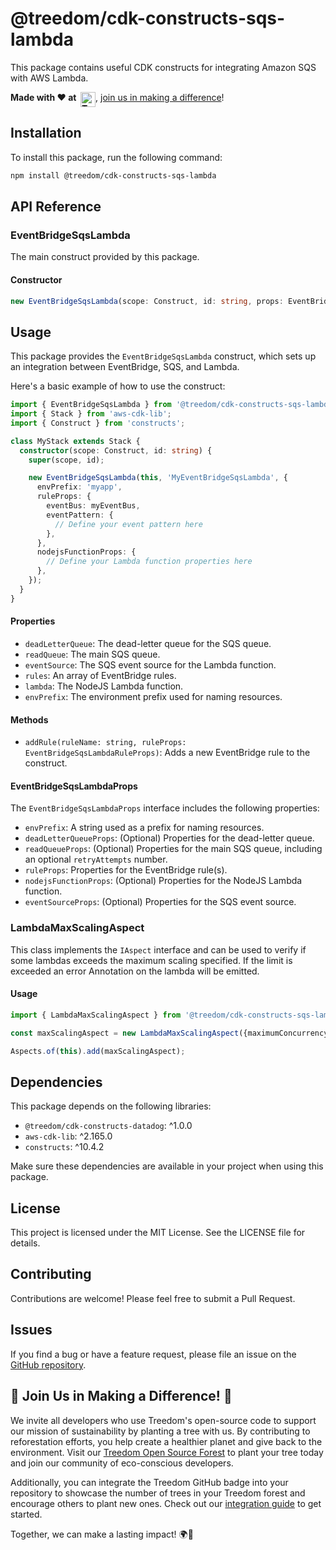 # @treedom/cdk-constructs-sqs-lambda

This package contains useful CDK constructs for integrating Amazon SQS with AWS Lambda.

__Made with ❤️ at&nbsp;&nbsp;[<img src="https://assets.treedom.net/image/upload/manual_uploads/treedom-logo-contrib_gjrzt6.png" height="24" alt="Treedom" border="0" align="top" />](#-join-us-in-making-a-difference-)__, [join us in making a difference](#-join-us-in-making-a-difference-)!

## Installation

To install this package, run the following command:

```bash
npm install @treedom/cdk-constructs-sqs-lambda
```

## API Reference

### EventBridgeSqsLambda

The main construct provided by this package.

#### Constructor

```typescript
new EventBridgeSqsLambda(scope: Construct, id: string, props: EventBridgeSqsLambdaProps)
```
## Usage

This package provides the `EventBridgeSqsLambda` construct, which sets up an integration between EventBridge, SQS, and Lambda.

Here's a basic example of how to use the construct:

```typescript
import { EventBridgeSqsLambda } from '@treedom/cdk-constructs-sqs-lambda';
import { Stack } from 'aws-cdk-lib';
import { Construct } from 'constructs';

class MyStack extends Stack {
  constructor(scope: Construct, id: string) {
    super(scope, id);

    new EventBridgeSqsLambda(this, 'MyEventBridgeSqsLambda', {
      envPrefix: 'myapp',
      ruleProps: {
        eventBus: myEventBus,
        eventPattern: {
          // Define your event pattern here
        },
      },
      nodejsFunctionProps: {
        // Define your Lambda function properties here
      },
    });
  }
}
```

#### Properties

- `deadLetterQueue`: The dead-letter queue for the SQS queue.
- `readQueue`: The main SQS queue.
- `eventSource`: The SQS event source for the Lambda function.
- `rules`: An array of EventBridge rules.
- `lambda`: The NodeJS Lambda function.
- `envPrefix`: The environment prefix used for naming resources.

#### Methods

- `addRule(ruleName: string, ruleProps: EventBridgeSqsLambdaRuleProps)`: Adds a new EventBridge rule to the construct.

#### EventBridgeSqsLambdaProps

The `EventBridgeSqsLambdaProps` interface includes the following properties:

- `envPrefix`: A string used as a prefix for naming resources.
- `deadLetterQueueProps`: (Optional) Properties for the dead-letter queue.
- `readQueueProps`: (Optional) Properties for the main SQS queue, including an optional `retryAttempts` number.
- `ruleProps`: Properties for the EventBridge rule(s).
- `nodejsFunctionProps`: (Optional) Properties for the NodeJS Lambda function.
- `eventSourceProps`: (Optional) Properties for the SQS event source.

### LambdaMaxScalingAspect

This class implements the `IAspect` interface and can be used to verify if some lambdas exceeds the maximum scaling specified. If the limit is exceeded an error Annotation on the lambda will be emitted.

#### Usage

```typescript
import { LambdaMaxScalingAspect } from '@treedom/cdk-constructs-sqs-lambda';

const maxScalingAspect = new LambdaMaxScalingAspect({maximumConcurrency: 50})

Aspects.of(this).add(maxScalingAspect);

```

## Dependencies

This package depends on the following libraries:

- `@treedom/cdk-constructs-datadog`: ^1.0.0
- `aws-cdk-lib`: ^2.165.0
- `constructs`: ^10.4.2

Make sure these dependencies are available in your project when using this package.

## License

This project is licensed under the MIT License. See the LICENSE file for details.

## Contributing

Contributions are welcome! Please feel free to submit a Pull Request.

## Issues

If you find a bug or have a feature request, please file an issue on the [GitHub repository](https://github.com/treedomtrees/cdk-constructs/issues).

## 🌳 Join Us in Making a Difference! 🌳

We invite all developers who use Treedom's open-source code to support our mission of sustainability by planting a tree with us. By contributing to reforestation efforts, you help create a healthier planet and give back to the environment. Visit our [Treedom Open Source Forest](https://www.treedom.net/en/organization/treedom/event/treedom-open-source) to plant your tree today and join our community of eco-conscious developers.

Additionally, you can integrate the Treedom GitHub badge into your repository to showcase the number of trees in your Treedom forest and encourage others to plant new ones. Check out our [integration guide](https://github.com/treedomtrees/.github/blob/main/TREEDOM_BADGE.md) to get started.

Together, we can make a lasting impact! 🌍💚